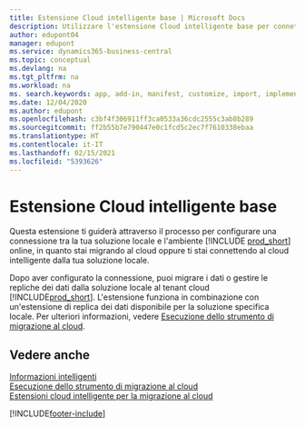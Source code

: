 ```yaml
---
title: Estensione Cloud intelligente base | Microsoft Docs
description: Utilizzare l'estensione Cloud intelligente base per connettere la soluzione locale a Business Central (online).
author: edupont04
manager: edupont
ms.service: dynamics365-business-central
ms.topic: conceptual
ms.devlang: na
ms.tgt_pltfrm: na
ms.workload: na
ms. search.keywords: app, add-in, manifest, customize, import, implement
ms.date: 12/04/2020
ms.author: edupont
ms.openlocfilehash: c3bf4f306911ff3ca0533a36cdc2555c3ab8b289
ms.sourcegitcommit: ff2b55b7e790447e0c1fcd5c2ec7f7610338ebaa
ms.translationtype: HT
ms.contentlocale: it-IT
ms.lasthandoff: 02/15/2021
ms.locfileid: "5393626"
---
```

# <a name="intelligent-cloud-base-extension"></a>Estensione Cloud intelligente base

Questa estensione ti guiderà attraverso il processo per configurare una connessione tra la tua soluzione locale e l'ambiente [!INCLUDE [prod_short](includes/prod_short.md)] online, in quanto stai migrando al cloud oppure ti stai connettendo al cloud intelligente dalla tua soluzione locale.  

Dopo aver configurato la connessione, puoi migrare i dati o gestire le repliche dei dati dalla soluzione locale al tenant cloud [!INCLUDE[prod_short](includes/prod_short.md)]. L'estensione funziona in combinazione con un'estensione di replica dei dati disponibile per la soluzione specifica locale. Per ulteriori informazioni, vedere [Esecuzione dello strumento di migrazione al cloud](/dynamics365/business-central/dev-itpro/administration/migration-tool).  

## <a name="see-also"></a>Vedere anche

[Informazioni intelligenti](about-intelligent-cloud.md)  
[Esecuzione dello strumento di migrazione al cloud](/dynamics365/business-central/dev-itpro/administration/migration-tool)  
[Estensioni cloud intelligente per la migrazione al cloud](ui-extensions-data-replication.md)  


[!INCLUDE[footer-include](includes/footer-banner.md)]